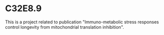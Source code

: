 # C32E8.9
This is a project related to publication "Immuno-metabolic stress responses control longevity from mitochondrial translation inhibition".
